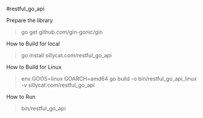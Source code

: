 #restful_go_api

Prepare the library

>go get github.com/gin-gonic/gin

How to Build for local

>go install sillycat.com/restful_go_api

How to Build for Linux

>env GOOS=linux GOARCH=amd64 go build -o bin/restful_go_api_linux -v sillycat.com/restful_go_api

How to Run

>bin/restful_go_api